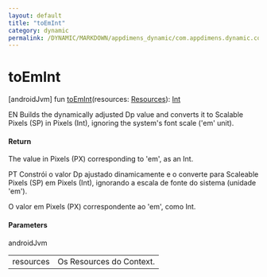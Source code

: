 ```yaml
---
layout: default
title: "toEmInt"
category: dynamic
permalink: /DYNAMIC/MARKDOWN/appdimens_dynamic/com.appdimens.dynamic.code/-app-dimens-dynamic/to-em-int.html
---
```


# toEmInt

[androidJvm]
fun [toEmInt](to-em-int.md)(resources: [Resources](https://developer.android.com/reference/kotlin/android/content/res/Resources.html)): [Int](https://kotlinlang.org/api/core/kotlin-stdlib/kotlin/-int/index.html)

EN Builds the dynamically adjusted Dp value and converts it to Scalable Pixels (SP) in Pixels (Int), ignoring the system's font scale ('em' unit).

#### Return

The value in Pixels (PX) corresponding to 'em', as an Int.

PT Constrói o valor Dp ajustado dinamicamente e o converte para Scaleable Pixels (SP) em Pixels (Int), ignorando a escala de fonte do sistema (unidade 'em').

O valor em Pixels (PX) correspondente ao 'em', como Int.

#### Parameters

androidJvm

| | |
|---|---|
| resources | Os Resources do Context. |